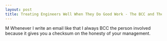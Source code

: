 ```yaml
---
layout: post
title: Treating Engineers Well When They Do Good Work - The BCC and The Personnel File 
---
```



M
Whenever I write an email like that I always BCC the person involved because it gives you a checksum on the honesty of your management.

